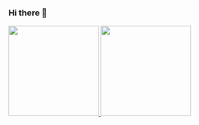 ### Hi there 👋

<!--
**samsepiol1/samsepiol1** is a ✨ _special_ ✨ repository because its `README.md` (this file) appears on your GitHub profile.

Here are some ideas to get you started:

- 🔭 I’m currently working on ...
- 🌱 I’m currently learning ...
- 👯 I’m looking to collaborate on ...
- 🤔 I’m looking for help with ...
- 💬 Ask me about ...
- 📫 How to reach me: ...
- 😄 Pronouns: ...
- ⚡ Fun fact: ...
-->

<div>
<a href="https://github.com/samsepiol1">
<img height="180em" src="https://github-readme-stats.vercel.app/api/top-langs/?samsepiol1&layout=compact&langs_count=7&theme=dracula"/>
<img height="180em" src="https://github-readme-stats.vercel.app/api?samsepiol1&show_icons=true&theme=dracula&include_all_commits=true&count_private=true"/>
</div>
